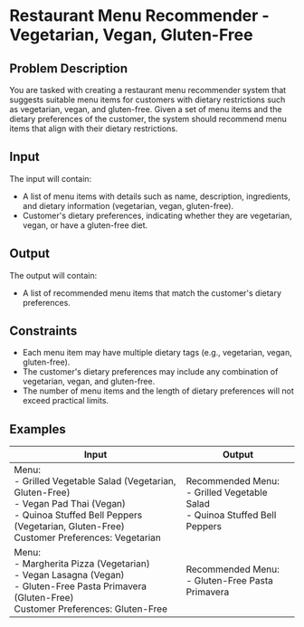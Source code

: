 # Restaurant Menu Recommender - Vegetarian, Vegan, Gluten-Free
## Problem Description
You are tasked with creating a restaurant menu recommender system that suggests suitable menu items for customers with dietary restrictions such as vegetarian, vegan, and gluten-free. Given a set of menu items and the dietary preferences of the customer, the system should recommend menu items that align with their dietary restrictions.

## Input
The input will contain:
- A list of menu items with details such as name, description, ingredients, and dietary information (vegetarian, vegan, gluten-free).
- Customer's dietary preferences, indicating whether they are vegetarian, vegan, or have a gluten-free diet.

## Output
The output will contain:
- A list of recommended menu items that match the customer's dietary preferences.

## Constraints
- Each menu item may have multiple dietary tags (e.g., vegetarian, vegan, gluten-free).
- The customer's dietary preferences may include any combination of vegetarian, vegan, and gluten-free.
- The number of menu items and the length of dietary preferences will not exceed practical limits.

## Examples
|Input|Output|
|-|-|
|Menu: <br> - Grilled Vegetable Salad (Vegetarian, Gluten-Free)<br> - Vegan Pad Thai (Vegan)<br> - Quinoa Stuffed Bell Peppers (Vegetarian, Gluten-Free)<br> Customer Preferences: Vegetarian|Recommended Menu: <br> - Grilled Vegetable Salad<br> - Quinoa Stuffed Bell Peppers|
|Menu: <br> - Margherita Pizza (Vegetarian)<br> - Vegan Lasagna (Vegan)<br> - Gluten-Free Pasta Primavera (Gluten-Free)<br> Customer Preferences: Gluten-Free|Recommended Menu: <br> - Gluten-Free Pasta Primavera|